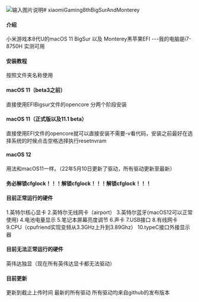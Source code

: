 ![输入图片说明](https://github.com/1161474617/xiaomiGaming8thBigSur/blob/master/BigSur.png)# 
xiaomiGaming8thBigSurAndMonterey
#### 介绍
小米游戏本8代U的macOS 11 BigSur 以及 Monterey黑苹果EFI
---我的电脑是i7-8750H 实测可用

#### 安装教程
按照文件夹名称使用
#### macOS 11（beta3之前）
直接使用EFIBigsur文件的opencore 分两个阶段安装
#### macOS 11（正式版以及11.1 beta）
直接使用EFI文件的opencore就可以直接安装不需要-v看代码，安装之前最好在选择系统的时候点击空格选择执行resetnvram 

#### macOS 12
用法和macOS11一样。（22年5月10日更新了驱动，所有驱动更新至最新）


#### 务必解锁cfglock！！！解锁cfglock！！！解锁cfglock！！！ ####
#### 目前正常运行的硬件 ####
1.英特尔核心显卡
2.英特尔无线网卡（airport）
3.英特尔蓝牙(macOS12可以正常使用)
4.电池电量显示
5.笔记本屏幕亮度调节
6.声卡
7.USB接口
8.有线网卡
9.CPU（cpufriend实现变频从3.3GHz上升到3.89Ghz）
10.typeC接口外接显示器
#### 目前无法正常运行的硬件 ####
英伟达独显（现在所有英伟达显卡都无法驱动）

#### 目前更新 ####
更新到截止上传时间 最新的所有驱动
所有驱动均来自github的发布版本
